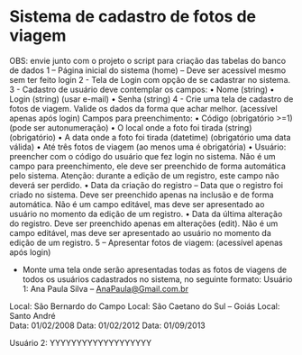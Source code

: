 # Sistema de cadastro de fotos de viagem
OBS: envie junto com o projeto o script para criação das tabelas do banco de dados
1 – Página inicial do sistema (home) – Deve ser acessível mesmo sem ter feito login
2 - Tela de Login com opção de se cadastrar no sistema.
3 - Cadastro de usuário deve contemplar os campos: 
•	Nome (string)
•	Login  (string) (usar e-mail)
•	Senha (string)
4 -  Crie uma tela de cadastro de fotos de viagem.  Valide os dados da forma que achar melhor. (acessível apenas após login)
Campos para preenchimento:
•	Código  (obrigatório >=1)  (pode ser autonumeração)
•	O local onde a foto foi tirada  (string) (obrigatório)
•	A data onde a foto foi tirada  (datetime) (obrigatório uma data válida)
•	Até três fotos de viagem (ao menos uma é obrigatória)
•	Usuário: preencher com o código do usuário que fez login no sistema. Não é um campo para preenchimento, ele deve ser preenchido de forma automática pelo sistema. Atenção: durante a edição de um registro, este campo não deverá ser perdido.
•	Data da criação do registro – Data que o registro foi criado no sistema. Deve ser preenchido apenas na inclusão e de forma automática. Não é um campo editável, mas deve ser apresentado ao usuário no momento da edição de um registro.
•	Data da última alteração do registro. Deve ser preenchido apenas em alterações (edit). Não é um campo editável, mas deve ser apresentado ao usuário no momento da edição de um registro.
5 –  Apresentar fotos de viagem: (acessível apenas após login)
- Monte uma tela onde serão apresentadas todas as fotos de viagens de todos os usuários cadastrados no sistema, no seguinte formato:
Usuário 1: Ana Paula Silva – AnaPaula@Gmail.com.br
                                 
Local: São Bernardo do Campo			Local: São Caetano do Sul – Goiás		Local: Santo André	
Data:  01/02/2008                    			Data:  01/02/2012				Data:  01/09/2013


Usuário 2: YYYYYYYYYYYYYYYYYYY

